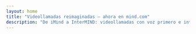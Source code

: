 ```yaml
---
layout: home
title: "Videollamadas reimaginadas — ahora en mind.com"
description: "De iMind a InterMIND: videollamadas con voz primero e interpretación en tiempo real con IA."
---
```


<HeroSection
  title="Videollamadas reimaginadas <br>— ahora en **mind.com**"
  text="De iMind a InterMIND: videollamadas con voz primero y traducción de voz en vivo.">
<NavButton buttonLabel="Saber más" buttonClass="brand" to="/" />
<NavButton buttonLabel="Asistente" buttonClass="alt" to="/chat" eventName="chat_assistant" />
</HeroSection>

<br>
<VideoPlayer src="/promo/demo-en-mx.mp4" />